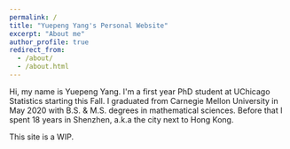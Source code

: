 ```yaml
---
permalink: /
title: "Yuepeng Yang's Personal Website"
excerpt: "About me"
author_profile: true
redirect_from: 
  - /about/
  - /about.html
---
```


Hi, my name is Yuepeng Yang. I'm a first year PhD student at UChicago Statistics starting this Fall. I graduated from Carnegie Mellon University in May 2020 with B.S. & M.S. degrees in mathematical sciences. Before that I spent 18 years in Shenzhen, a.k.a the city next to Hong Kong.

This site is a WIP.